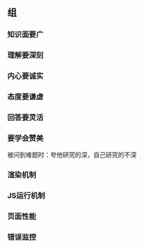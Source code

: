 ## 组
### 知识面要广

### 理解要深刻

### 内心要诚实

### 态度要谦虚

### 回答要灵活

### 要学会赞美
被问到难题时：夸他研究的深，自己研究的不深

### 渲染机制

### JS运行机制

### 页面性能

### 错误监控